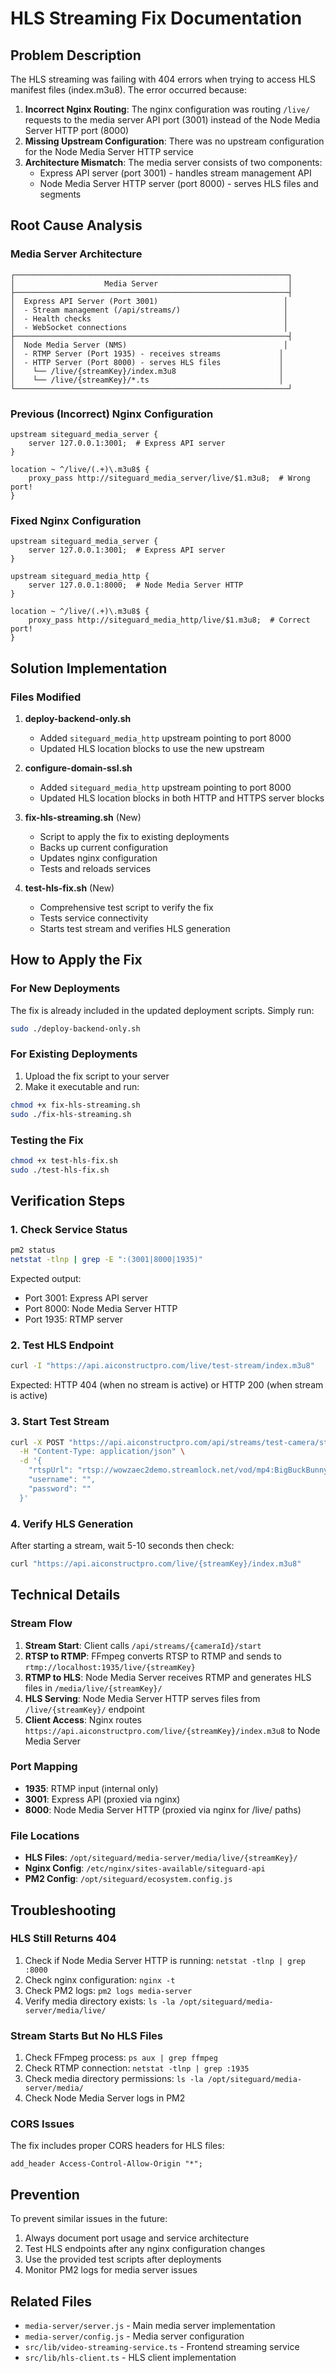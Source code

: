 # HLS Streaming Fix Documentation

## Problem Description

The HLS streaming was failing with 404 errors when trying to access HLS manifest files (index.m3u8). The error occurred because:

1. **Incorrect Nginx Routing**: The nginx configuration was routing `/live/` requests to the media server API port (3001) instead of the Node Media Server HTTP port (8000)
2. **Missing Upstream Configuration**: There was no upstream configuration for the Node Media Server HTTP service
3. **Architecture Mismatch**: The media server consists of two components:
   - Express API server (port 3001) - handles stream management API
   - Node Media Server HTTP server (port 8000) - serves HLS files and segments

## Root Cause Analysis

### Media Server Architecture
```
┌─────────────────────────────────────────────────────────────┐
│                    Media Server                             │
├─────────────────────────────────────────────────────────────┤
│  Express API Server (Port 3001)                            │
│  - Stream management (/api/streams/)                       │
│  - Health checks                                           │
│  - WebSocket connections                                   │
├─────────────────────────────────────────────────────────────┤
│  Node Media Server (NMS)                                   │
│  - RTMP Server (Port 1935) - receives streams             │
│  - HTTP Server (Port 8000) - serves HLS files             │
│    └── /live/{streamKey}/index.m3u8                       │
│    └── /live/{streamKey}/*.ts                             │
└─────────────────────────────────────────────────────────────┘
```

### Previous (Incorrect) Nginx Configuration
```nginx
upstream siteguard_media_server {
    server 127.0.0.1:3001;  # Express API server
}

location ~ ^/live/(.+)\.m3u8$ {
    proxy_pass http://siteguard_media_server/live/$1.m3u8;  # Wrong port!
}
```

### Fixed Nginx Configuration
```nginx
upstream siteguard_media_server {
    server 127.0.0.1:3001;  # Express API server
}

upstream siteguard_media_http {
    server 127.0.0.1:8000;  # Node Media Server HTTP
}

location ~ ^/live/(.+)\.m3u8$ {
    proxy_pass http://siteguard_media_http/live/$1.m3u8;  # Correct port!
}
```

## Solution Implementation

### Files Modified

1. **deploy-backend-only.sh**
   - Added `siteguard_media_http` upstream pointing to port 8000
   - Updated HLS location blocks to use the new upstream

2. **configure-domain-ssl.sh**
   - Added `siteguard_media_http` upstream pointing to port 8000
   - Updated HLS location blocks in both HTTP and HTTPS server blocks

3. **fix-hls-streaming.sh** (New)
   - Script to apply the fix to existing deployments
   - Backs up current configuration
   - Updates nginx configuration
   - Tests and reloads services

4. **test-hls-fix.sh** (New)
   - Comprehensive test script to verify the fix
   - Tests service connectivity
   - Starts test stream and verifies HLS generation

## How to Apply the Fix

### For New Deployments
The fix is already included in the updated deployment scripts. Simply run:
```bash
sudo ./deploy-backend-only.sh
```

### For Existing Deployments
1. Upload the fix script to your server
2. Make it executable and run:
```bash
chmod +x fix-hls-streaming.sh
sudo ./fix-hls-streaming.sh
```

### Testing the Fix
```bash
chmod +x test-hls-fix.sh
sudo ./test-hls-fix.sh
```

## Verification Steps

### 1. Check Service Status
```bash
pm2 status
netstat -tlnp | grep -E ":(3001|8000|1935)"
```

Expected output:
- Port 3001: Express API server
- Port 8000: Node Media Server HTTP
- Port 1935: RTMP server

### 2. Test HLS Endpoint
```bash
curl -I "https://api.aiconstructpro.com/live/test-stream/index.m3u8"
```

Expected: HTTP 404 (when no stream is active) or HTTP 200 (when stream is active)

### 3. Start Test Stream
```bash
curl -X POST "https://api.aiconstructpro.com/api/streams/test-camera/start" \
  -H "Content-Type: application/json" \
  -d '{
    "rtspUrl": "rtsp://wowzaec2demo.streamlock.net/vod/mp4:BigBuckBunny_115k.mp4",
    "username": "",
    "password": ""
  }'
```

### 4. Verify HLS Generation
After starting a stream, wait 5-10 seconds then check:
```bash
curl "https://api.aiconstructpro.com/live/{streamKey}/index.m3u8"
```

## Technical Details

### Stream Flow
1. **Stream Start**: Client calls `/api/streams/{cameraId}/start`
2. **RTSP to RTMP**: FFmpeg converts RTSP to RTMP and sends to `rtmp://localhost:1935/live/{streamKey}`
3. **RTMP to HLS**: Node Media Server receives RTMP and generates HLS files in `/media/live/{streamKey}/`
4. **HLS Serving**: Node Media Server HTTP serves files from `/live/{streamKey}/` endpoint
5. **Client Access**: Nginx routes `https://api.aiconstructpro.com/live/{streamKey}/index.m3u8` to Node Media Server

### Port Mapping
- **1935**: RTMP input (internal only)
- **3001**: Express API (proxied via nginx)
- **8000**: Node Media Server HTTP (proxied via nginx for /live/ paths)

### File Locations
- **HLS Files**: `/opt/siteguard/media-server/media/live/{streamKey}/`
- **Nginx Config**: `/etc/nginx/sites-available/siteguard-api`
- **PM2 Config**: `/opt/siteguard/ecosystem.config.js`

## Troubleshooting

### HLS Still Returns 404
1. Check if Node Media Server HTTP is running: `netstat -tlnp | grep :8000`
2. Check nginx configuration: `nginx -t`
3. Check PM2 logs: `pm2 logs media-server`
4. Verify media directory exists: `ls -la /opt/siteguard/media-server/media/live/`

### Stream Starts But No HLS Files
1. Check FFmpeg process: `ps aux | grep ffmpeg`
2. Check RTMP connection: `netstat -tlnp | grep :1935`
3. Check media directory permissions: `ls -la /opt/siteguard/media-server/media/`
4. Check Node Media Server logs in PM2

### CORS Issues
The fix includes proper CORS headers for HLS files:
```nginx
add_header Access-Control-Allow-Origin "*";
```

## Prevention

To prevent similar issues in the future:
1. Always document port usage and service architecture
2. Test HLS endpoints after any nginx configuration changes
3. Use the provided test scripts after deployments
4. Monitor PM2 logs for media server issues

## Related Files

- `media-server/server.js` - Main media server implementation
- `media-server/config.js` - Media server configuration
- `src/lib/video-streaming-service.ts` - Frontend streaming service
- `src/lib/hls-client.ts` - HLS client implementation

